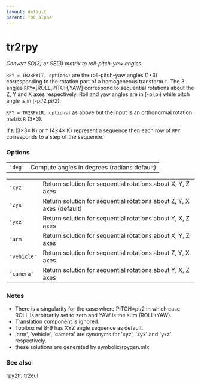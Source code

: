 ```yaml
---
layout: default
parent: TOC_alpha
---
```

# tr2rpy
_Convert SO(3) or SE(3) matrix to roll-pitch-yaw angles_


```RPY = TR2RPY(T, options)``` are the roll-pitch-yaw angles (1&times;3)
corresponding to the rotation part of a homogeneous transform `T`. The 3
angles `RPY`=[ROLL,PITCH,YAW] correspond to sequential rotations about the Z, Y and
X axes respectively. Roll and yaw angles are in [-pi,pi) while pitch angle is
in [-pi/2,pi/2).


```RPY = TR2RPY(R, options)``` as above but the input is an orthonormal
rotation matrix `R` (3&times;3).


If `R` (3&times;3&times; K) or `T` (4&times;4&times; K) represent a sequence then each row of `RPY`
corresponds to a step of the sequence.
### Options
| | |
|---|---|
| `'deg'` | Compute angles in degrees (radians default) |


| | |
|---|---|
| `'xyz'` | Return solution for sequential rotations about X, Y, Z axes |
| `'zyx'` | Return solution for sequential rotations about Z, Y, X axes (default) |
| `'yxz'` | Return solution for sequential rotations about Y, X, Z axes |
| `'arm'` | Return solution for sequential rotations about X, Y, Z axes |
| `'vehicle'` | Return solution for sequential rotations about Z, Y, X axes |
| `'camera'` | Return solution for sequential rotations about Y, X, Z axes |


### Notes
* There is a singularity for the case where PITCH=pi/2 in which case ROLL is arbitrarily    set to zero and YAW is the sum (ROLL+YAW).
* Translation component is ignored.
* Toolbox rel 8-9 has XYZ angle sequence as default.
* 'arm', 'vehicle', 'camera' are synonyms for 'xyz', 'zyx' and 'yxz'    respectively.
* these solutions are generated by symbolic/rpygen.mlx

### See also

[rpy2tr](rpy2tr.md), [tr2eul](tr2eul.md)
